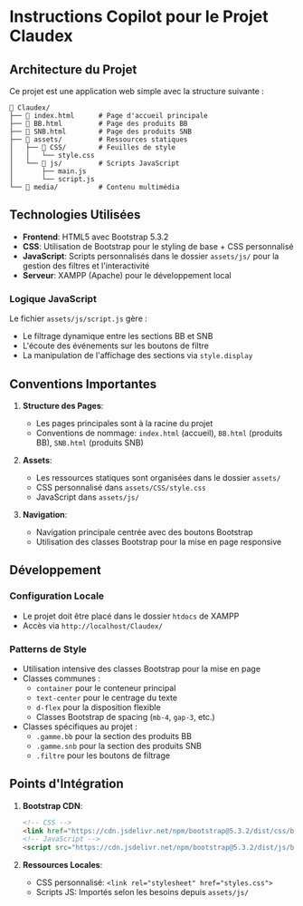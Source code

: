 # Instructions Copilot pour le Projet Claudex

## Architecture du Projet

Ce projet est une application web simple avec la structure suivante :

```
📁 Claudex/
├── 📄 index.html      # Page d'accueil principale
├── 📄 BB.html         # Page des produits BB
├── 📄 SNB.html        # Page des produits SNB
├── 📁 assets/         # Ressources statiques
│   ├── 📁 CSS/        # Feuilles de style
│   │   └── style.css
│   └── 📁 js/         # Scripts JavaScript
│       ├── main.js
│       └── script.js
└── 📁 media/          # Contenu multimédia
```

## Technologies Utilisées

- **Frontend**: HTML5 avec Bootstrap 5.3.2
- **CSS**: Utilisation de Bootstrap pour le styling de base + CSS personnalisé
- **JavaScript**: Scripts personnalisés dans le dossier `assets/js/` pour la gestion des filtres et l'interactivité
- **Serveur**: XAMPP (Apache) pour le développement local

### Logique JavaScript
Le fichier `assets/js/script.js` gère :
- Le filtrage dynamique entre les sections BB et SNB
- L'écoute des événements sur les boutons de filtre
- La manipulation de l'affichage des sections via `style.display`

## Conventions Importantes

1. **Structure des Pages**:
   - Les pages principales sont à la racine du projet
   - Conventions de nommage: `index.html` (accueil), `BB.html` (produits BB), `SNB.html` (produits SNB)

2. **Assets**:
   - Les ressources statiques sont organisées dans le dossier `assets/`
   - CSS personnalisé dans `assets/CSS/style.css`
   - JavaScript dans `assets/js/`

3. **Navigation**:
   - Navigation principale centrée avec des boutons Bootstrap
   - Utilisation des classes Bootstrap pour la mise en page responsive

## Développement

### Configuration Locale
- Le projet doit être placé dans le dossier `htdocs` de XAMPP
- Accès via `http://localhost/Claudex/`

### Patterns de Style
- Utilisation intensive des classes Bootstrap pour la mise en page
- Classes communes : 
  - `container` pour le conteneur principal
  - `text-center` pour le centrage du texte
  - `d-flex` pour la disposition flexible
  - Classes Bootstrap de spacing (`mb-4`, `gap-3`, etc.)
- Classes spécifiques au projet :
  - `.gamme.bb` pour la section des produits BB
  - `.gamme.snb` pour la section des produits SNB
  - `.filtre` pour les boutons de filtrage

## Points d'Intégration

1. **Bootstrap CDN**:
   ```html
   <!-- CSS -->
   <link href="https://cdn.jsdelivr.net/npm/bootstrap@5.3.2/dist/css/bootstrap.min.css" rel="stylesheet">
   <!-- JavaScript -->
   <script src="https://cdn.jsdelivr.net/npm/bootstrap@5.3.2/dist/js/bootstrap.bundle.min.js"></script>
   ```

2. **Ressources Locales**:
   - CSS personnalisé: `<link rel="stylesheet" href="styles.css">`
   - Scripts JS: Importés selon les besoins depuis `assets/js/`